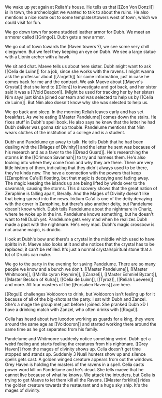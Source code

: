 We wake up yet again at Reliah's house. He tells us that [[Zon Von Donzil]] is in town, the archeologist we wanted to talk to about the ruins. He also mentions a nice route out to some templates/towers west of town, which we could visit for fun.

We go down town for some studded leather armor for Dubh. We meet an armorer called [[Gringo]]. Dubh gets a new armor.

We go out of town towards the (Raven towers ?), we see some very chill clergymen. But we feel they keeping an eye on Dubh. We see a large statue with a Lionin archer with a hawk. 

We sit and chat. Maeve tells us about here sister. Dubh might want to ask [[Celia de Luinn]] for a job, since she works with the ravens. I might wanna ask the professor about [[Zargeth]] for some information, just in case he comes back for me and the contract.
We ask Maeve about [[Maeve's Crystal]] that she lend to [[Dilon]] to investigate and got back, and her sister said it was a [[Void Beacon]]. (Might be used for tracking her by her sister)
Nim says just kinda joined our team and was selected to help us by [[Celia de Luinn]]. But Nim also doesn't know why she was selected to help us.

We go back and sleep.
In the morning Reliah leaves early and has set breakfast. As we're eating [[Master Pandelume]] comes down the stairs. He fixes stuff in Dubh's spell book. He also says he knew that the letter he had Dubh deliver was gonna stir up trouble. Pandelume mentions that Nim wears clothes of the institution of a college and is a student.

Dubh and Pandelume go away to talk. He tells Dubh that he had been dealing with the [[Mages of Divinity]] and the letter he sent was because of his research and as a favor to the [[Dread Guard]]. He's researching the storms in the [[Crimson Savannah]] to try and harness them. He's also looking into where they come from and why they are there. There are very little history of them, indicating that they didn't always used to be there, they're kinda new. The have a connection with the powers that keep [[Zarephine Ca'al]] floating, but that magic is decaying and fading away. The magic keeping the islands up are being lifted by winds over to the savannah, causing the storms. This discovery shows that the great nation of Zeraphine is falling apart, literally. And the Mages of Divinity doesn't like that being spread into the news.
Iridium Ca'al is one of the deity decaying with the cover in Zarephine, but there's also another deity, but Pandelume doesn't know which.
Dubh tells Pandelume about the nightmare in Chariz, where he woke up in the inn. Pandelume knows something, but he doesn't want to tell Dubh yet. Pandelume gets very mad when he realizes Dubh made a pact with the nightmare. He's very mad.
Dubh's magic crossbow is not arcane magic, is druidic.

I look at Dubh's bow and there's a crystal in the middle which used to have spirits in it. Maeve also looks at it and she notices that the crystal has to be replaced, it can't be refilled. It's just a normal crystal/spiritual stone that a lot of Druids can make.

We go to the party in the evening for saving Pandelume. There are so many people we know and a bunch we don't.
[[Master Pandelume]], [[Master Whitmoore]], [[Mirilla cyran Reymire]], [[Zanzel]], [[Master Eshmiel Byzant]], [[Master Beckon of Kulra]], [[Celia de Luinn]], [[Tyroz]], [[Reliah Lueveen]] and more.
All four masters of the [[Forsaken Ravens]] are here.

[[Rogul]] challenges Voldooron to drink, but Voldooron isn't feeling up for it because of all of the big-shots at the party.
I sat with Dubh and Zanzel. She's a mage the group met just before I joined. She pranked Dubh xD
I have a drinking match with Zanzel, who often drinks with [[Rogul]].

Celia has heard about two luxodon working as guards for a king, they were around the same age as [[Voldooron]] and started working there around the same time as he got separated from his family.

Pandelume and Whitmoore suddenly notice something weird. Dubh get a weird feeling and starts feeling the creatures from his nightmare. [[Grey Haven]] from the mages of divinity shows up. Celia doesn't get time stopped and stands up. Suddenly 3 Nuali hunters show up and silence spells gets cast. A golden winged creature appears from out the windows.
Grey Haven is holding the masters of the ravens in a spell. Celia casts power word kill on Pandelume and he's dead. She tells maeve that he cannot live because of what he knows.
We attack the intruders, but Celia is trying to get Maeve to let them kill all the Ravens.
[[Master forklite]] rides the golden creature towards the restaurant and a huge sky ship. It's the mages of divinity.

